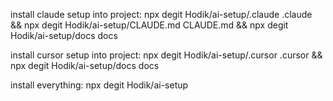 install claude setup into project:
npx degit Hodik/ai-setup/.claude .claude && npx degit Hodik/ai-setup/CLAUDE.md CLAUDE.md && npx degit Hodik/ai-setup/docs docs

install cursor setup into project:
npx degit Hodik/ai-setup/.cursor .cursor && npx degit Hodik/ai-setup/docs docs

install everything:
npx degit Hodik/ai-setup

